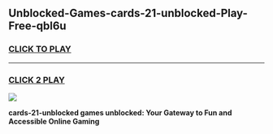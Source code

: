 
## Unblocked-Games-cards-21-unblocked-Play-Free-qbl6u
<h3>
<a href="https://premium76.site?title=cards-21-unblocked&ref=21A">CLICK TO PLAY</a></h3>
<hr>

<h3>
<a href="https://premium76.site?title=cards-21-unblocked&ref=21A">CLICK 2 PLAY</a>
  
</h3>

<a href="https://premium76.site?title=cards-21-unblocked&ref=21A"><img src="https://clearcache.store/games.png"></a>


**cards-21-unblocked games unblocked: Your Gateway to Fun and Accessible Online Gaming**
